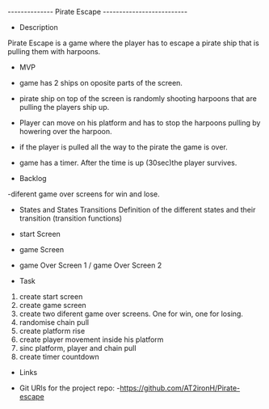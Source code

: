 -------------- Pirate Escape --------------------------

-  Description

Pirate Escape is a game where the player has to escape a pirate ship that is pulling them with harpoons.

- MVP 

- game has 2 ships on oposite parts of the screen.
- pirate ship on top of the screen is randomly shooting harpoons that are pulling the players ship up.
- Player can move on his platform and has to stop the harpoons pulling by howering over the harpoon.
- if the player is pulled all the way to the pirate the game is over.
- game has a timer. After the time is up (30sec)the player survives.


- Backlog

-diferent game over screens for win and lose.



- States and States Transitions
Definition of the different states and their transition (transition functions)

- start Screen
- game Screen
- game Over Screen 1 / game Over Screen 2

- Task

1. create start screen
2. create game screen
3. create two diferent game over screens. One for win, one for losing.
4. randomise chain pull
5. create platform rise
6. create player movement inside his platform
7. sinc platform, player and chain pull
8. create timer countdown


- Links

- Git
URls for the project repo:
-https://github.com/AT2ironH/Pirate-escape
